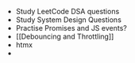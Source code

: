 - Study LeetCode DSA questions
- Study System Design Questions
- Practise Promises and JS events?
- [[Debouncing and Throttling]]
- htmx
- 